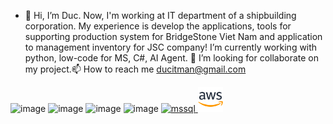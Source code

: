 - 👋 Hi, I’m Duc. Now, I'm working at IT department of a shipbuilding corporation. My experience is develop the applications, tools for supporting production system for BridgeStone Viet Nam and application to management inventory for JSC company! I’m currently working with python, low-code for MS, C#, AI Agent. 💞️ I’m looking for collaborate on my project.📫 How to reach me ducitman@gmail.com
<img width="98" height="28" alt="image" src="https://github.com/user-attachments/assets/88469e47-a538-4b31-9faa-4745c1bda371" />
<img width="111" height="28" alt="image" src="https://github.com/user-attachments/assets/4de4ca6e-5daf-44a6-90b5-63b52d74d21b" />
<img width="127" height="28" alt="image" src="https://github.com/user-attachments/assets/59612d2c-726d-4b1e-a98c-4aa4f941d30d" />
<img width="49" height="28" alt="image" src="https://github.com/user-attachments/assets/272ea5f0-989a-41c5-b27d-d338979a51e1" />
<a href="https://www.microsoft.com/en-us/sql-server" rel="nofollow"> <img src="https://camo.githubusercontent.com/29dde2a136637475ff7726f780237361f2f1915e8e37b67fadb0b2eb5af21478/68747470733a2f2f7777772e7376677265706f2e636f6d2f73686f772f3330333232392f6d6963726f736f66742d73716c2d7365727665722d6c6f676f2e737667" alt="mssql" width="40" height="40" data-canonical-src="https://www.svgrepo.com/show/303229/microsoft-sql-server-logo.svg" style="max-width: 100%; height: auto; max-height: 40px;"> </a>
<a href="https://aws.amazon.com" rel="nofollow"> <img src="https://raw.githubusercontent.com/devicons/devicon/master/icons/amazonwebservices/amazonwebservices-original-wordmark.svg" alt="aws" width="40" height="40" style="max-width: 100%; height: auto; max-height: 40px;"> </a>



<!---
ducitman/ducitman is a ✨ special ✨ repository because its `README.md` (this file) appears on your GitHub profile.
You can click the Preview link to take a look at your changes.
--->
